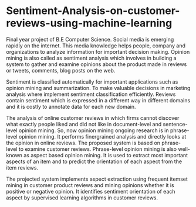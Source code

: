 # Sentiment-Analysis-on-customer-reviews-using-machine-learning
Final year project of B.E Computer Science.
  Social media is emerging rapidly on the internet. This media knowledge helps people, company and organizations to analyze information for important decision making. Opinion mining is also called as sentiment analysis which involves in building a system to gather and examine opinions about the product made in reviews or tweets, comments, blog posts on the web. 
  
  Sentiment is classified automatically for important applications such as opinion mining and summarization. To make valuable decisions in marketing analysis where implement sentiment classification efficiently. Reviews contain sentiment which is expressed in a different way in different domains and it is costly to annotate data for each new domain. 
  
  The analysis of online customer reviews in which firms cannot discover what exactly people liked and did not like in document-level and sentence-level opinion mining. So, now opinion mining ongoing research is in phrase-level opinion mining. It performs finergrained analysis and directly looks at the opinion in online reviews. The proposed system is based on phrase-level to examine customer reviews. Phrase-level opinion mining is also well-known as aspect based opinion mining. It is used to extract most important aspects of an item and to predict the orientation of each aspect from the item reviews. 
  
  The projected system implements aspect extraction using frequent itemset mining in customer product reviews and mining opinions whether it is positive or negative opinion. It identifies sentiment orientation of each aspect by supervised learning algorithms in customer reviews.
